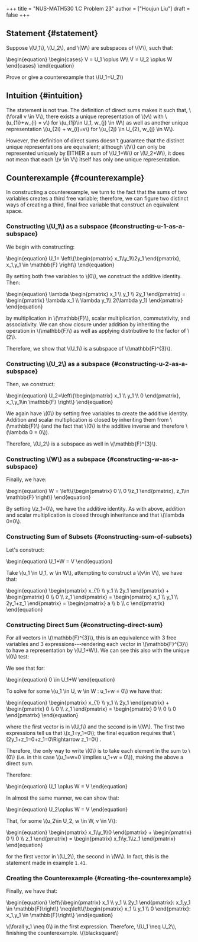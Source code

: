 +++
title = "NUS-MATH530 1.C Problem 23"
author = ["Houjun Liu"]
draft = false
+++

## Statement {#statement}

Suppose \\(U\_1\\), \\(U\_2\\), and \\(W\\) are subspaces of \\(V\\), such that:

\begin{equation}
\begin{cases}
V = U\_1 \oplus W\\\\
V = U\_2 \oplus W
\end{cases}
\end{equation}

Prove or give a counterexample that \\(U\_1=U\_2\\)


## Intuition {#intuition}

The statement is not true. The definition of direct sums makes it such that, \\(\forall v \in V\\), there exists a unique representation of \\(v\\) with \\(u\_{1i}+w\_{i} = v\\) for \\(u\_{1j}\in U\_1, w\_{j} \in W\\) as well as another unique representation \\(u\_{2i} + w\_{i}=v\\) for \\(u\_{2j} \in U\_{2}, w\_{j} \in W\\).

However, the definition of direct sums doesn't guarantee that the distinct unique representations are equivalent; although \\(V\\) can only be represented uniquely by EITHER a sum of \\(U\_1+W\\) or \\(U\_2+W\\), it does not mean that each \\(v \in V\\) itself has only one unique representation.


## Counterexample {#counterexample}

In constructing a counterexample, we turn to the fact that the sums of two variables creates a third free variable; therefore, we can figure two distinct ways of creating a third, final free variable that construct an equivalent space.


### Constructing \\(U\_1\\) as a subspace {#constructing-u-1-as-a-subspace}

We begin with constructing:

\begin{equation}
U\_1= \left\\{\begin{pmatrix}
x\_1\\\y\_1\\\2y\_1
\end{pmatrix}, x\_1,y\_1 \in \mathbb{F} \right\\}
\end{equation}

By setting both free variables to \\(0\\), we construct the additive identity. Then:

\begin{equation}
\lambda \begin{pmatrix}
x\_1 \\\ y\_1 \\\ 2y\_1
\end{pmatrix} = \begin{pmatrix}
\lambda x\_1 \\\ \lambda y\_1\\\ 2(\lambda y\_1)
\end{pmatrix}
\end{equation}

by multiplication in \\(\mathbb{F}\\), scalar multiplication, commutativity, and associativity. We can show closure under addition by inheriting the operation in \\(\mathbb{F}\\) as well as applying distributive to the factor of \\(2\\).

Therefore, we show that \\(U\_1\\) is a subspace of \\(\mathbb{F}^{3}\\).


### Constructing \\(U\_2\\) as a subspace {#constructing-u-2-as-a-subspace}

Then, we construct:

\begin{equation}
U\_2=\left\\{\begin{pmatrix}
x\_1 \\\ y\_1 \\\ 0
\end{pmatrix}, x\_1,y\_1\in \mathbb{F} \right\\}
\end{equation}

We again have \\(0\\) by setting free variables to create the additive identity. Addition and scalar multiplication is closed by inheriting them from \\(\mathbb{F}\\) (and the fact that \\(0\\) is the additive inverse and therefore \\(\lambda 0 = 0\\)).

Therefore, \\(U\_2\\) is a subspace as well in \\(\mathbb{F}^{3}\\).


### Constructing \\(W\\) as a subspace {#constructing-w-as-a-subspace}

Finally, we have:

\begin{equation}
W = \left\\{\begin{pmatrix}
0 \\\ 0 \\\z\_1
\end{pmatrix}, z\_1\in \mathbb{F} \right\\}
\end{equation}

By setting \\(z\_1=0\\), we have the additive identity. As with above, addition and scalar multiplication is closed through inheritance and that \\(\lambda 0=0\\).


### Constructing Sum of Subsets {#constructing-sum-of-subsets}

Let's construct:

\begin{equation}
U\_1+W = V
\end{equation}

Take \\(u\_1 \in U\_1, w \in W\\), attempting to construct a \\(v\in V\\), we have that:

\begin{equation}
\begin{pmatrix}
x\_{1} \\\ y\_1 \\\ 2y\_1
\end{pmatrix} + \begin{pmatrix}
0 \\\ 0 \\\ z\_1
\end{pmatrix} = \begin{pmatrix}
x\_1 \\\ y\_1 \\\ 2y\_1+z\_1
\end{pmatrix} = \begin{pmatrix}
a \\\ b \\\ c
\end{pmatrix}
\end{equation}


### Constructing Direct Sum {#constructing-direct-sum}

For all vectors in \\(\mathbb{F}^{3}\\), this is an equivalence with 3 free variables and 3 expressions---rendering each vector in \\(\mathbb{F}^{3}\\) to have a representation by \\(U\_1+W\\). We can see this also with the unique \\(0\\) test:

We see that for:

\begin{equation}
0 \in U\_1+W
\end{equation}

To solve for some \\(u\_1 \in U, w \in W : u\_1+w = 0\\) we have that:

\begin{equation}
\begin{pmatrix}
x\_{1} \\\ y\_1 \\\ 2y\_1
\end{pmatrix} + \begin{pmatrix}
0 \\\ 0 \\\ z\_1
\end{pmatrix} = \begin{pmatrix}
0 \\\ 0 \\\ 0
\end{pmatrix}
\end{equation}

where the first vector is in \\(U\_1\\) and the second is in \\(W\\). The first two expressions tell us that \\(x\_1=y\_1=0\\); the final equation requires that \\(2y\_1+z\_1=0+z\_1=0\Rightarrow z\_1=0\\) .

Therefore, the only way to write \\(0\\) is to take each element in the sum to \\(0\\) (i.e. in this case \\(u\_1=w=0 \implies u\_1+w = 0\\)), making the above a direct sum.

Therefore:

\begin{equation}
U\_1 \oplus W = V
\end{equation}

In almost the same manner, we can show that:

\begin{equation}
U\_2\oplus W = V
\end{equation}

That, for some \\(u\_2\in U\_2, w \in W, v \in V\\):

\begin{equation}
\begin{pmatrix}
x\_1\\\y\_1\\\0
\end{pmatrix}  + \begin{pmatrix}
0 \\\ 0 \\\ z\_1
\end{pmatrix} = \begin{pmatrix}
x\_1\\\y\_1\\\z\_1
\end{pmatrix}
\end{equation}

for the first vector in \\(U\_2\\), the second in \\(W\\). In fact, this is the statement made in example `1.41`.


### Creating the Counterexample {#creating-the-counterexample}

Finally, we have that:

\begin{equation}
\left\\{\begin{pmatrix}
x\_1 \\\ y\_1 \\\ 2y\_1
\end{pmatrix}: x\_1,y\_1 \in \mathbb{F}\right\\} \neq\left\\{\begin{pmatrix}
x\_1 \\\ y\_1 \\\ 0
\end{pmatrix}: x\_1,y\_1 \in \mathbb{F}\right\\}
\end{equation}

\\(\forall y\_1 \neq 0\\) in the first expression. Therefore, \\(U\_1 \neq U\_2\\), finishing the counterexample. \\(\blacksquare\\)